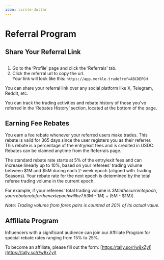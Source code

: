 ```yaml
---
icon: circle-dollar
---
```


# Referral Program

## Share Your Referral Link

<figure><img src=".gitbook/assets/Frame 1339 (2).png" alt=""><figcaption></figcaption></figure>

1. Go to the ‘Profile’ page and click the ‘Referrals’ tab.
2. Click the referral url to copy the url.\
   Your link will look like this: `https://app.merkle.trade?ref=ABCDEFGH`

You can share your referral link over any social platform like X, Telegram, Reddit, etc.

You can track the trading activities and rebate history of those you've referred in the ‘Rebates History’ section, located at the bottom of the page.

## Earning Fee Rebates

You earn a fee rebate whenever your referred users make trades. This rebate is valid for 365 days since the user registers you as their referrer. This rebate is a percentage of the entry/exit fees and is credited in USDC. Rebates can be claimed anytime from the Referrals page.

The standard rebate rate starts at 5% of the entry/exit fees and can increase linearly up to 10%, based on your referees' trading volume between $1M and $5M during each 2-week epoch (aligned with Trading Seasons). Your rebate rate for the next epoch is determined by the total referee trading volume in the current epoch.

For example, if your referees' total trading volume is $3M in the current epoch, your rebate rate for the next epoch will be 7.5% (calculated as 5% + 5% × ($3M - $1M) ÷ ($5M - $1M)).

_Note: Trading volume from forex pairs is counted at 20% of its actual value._

## Affiliate Program

Influencers with a significant audience can join our Affiliate Program for special rebate rates ranging from 15% to 25%.

To become an affiliate, please fill out the form: [https://tally.so/r/w8xZyl](https://tally.so/r/w8xZyl)
